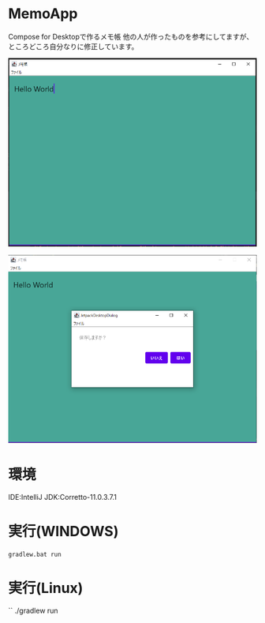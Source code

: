 # MemoApp
Compose for Desktopで作るメモ帳
他の人が作ったものを参考にしてますが、ところどころ自分なりに修正しています。

![img.png](img.png)

![img_1.png](img_1.png)

# 環境
IDE:IntelliJ
JDK:Corretto-11.0.3.7.1

# 実行(WINDOWS)
``
gradlew.bat run
``

# 実行(Linux)
``
./gradlew run







